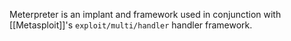 Meterpreter is an implant and framework used in conjunction with [[Metasploit]]'s `exploit/multi/handler` handler framework. 